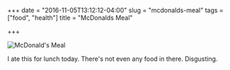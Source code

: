 +++
date = "2016-11-05T13:12:12-04:00"
slug = "mcdonalds-meal"
tags = ["food", "health"]
title = "McDonalds Meal"

+++

![McDonald's Meal](/img/2016/mcdonalds-meal.jpg)

I ate this for lunch today. There's not even any food in there. Disgusting.
